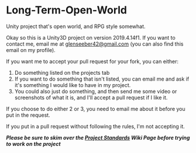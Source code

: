 # Long-Term-Open-World
Unity project that's open world, and RPG style somewhat.

Okay so this is a Unity3D project on version 2019.4.14f1. If you want to contact me, email me at glenseeber42@gmail.com (you can also find this email on my profile).

If you want me to accept your pull request for your fork, you can either: 
1. Do something listed on the projects tab
2. If you want to do something that isn't listed, you can email me and ask if it's something I would like to have in my project.
3. You could also just do something, and then send me some video or screenshots of what it is, and I'll accept a pull request if I like it.

If you choose to do either 2 or 3, you need to email me about it before you put in the request.

If you put in a pull request without following the rules, I'm not accepting it.

***Please be sure to skim over the [Project Standards](https://github.com/ShadowLancer42/Long-Term-Open-World/wiki/Project-Standards) Wiki Page before trying to work on the project***
